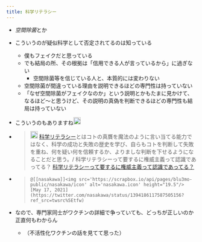 ```yaml
---
title: 科学リテラシー
---
```


* *空間除菌*とか

* こういうのが疑似科学として否定されてるのは知っている
  
  * 僕もフェイクだと思っている
  * でも結局の所、その根拠は「信用できる人が言っているから」に過ぎない
    * 空間除菌等を信じている人と、本質的には変わりない
  * 空間除菌が間違っている理由を説明できるほどの専門性は持っていない
  * 「なぜ空間除菌がフェイクなのか」という説明とかもたまに見かけて、なるほど〜と思うけど、その説明の真偽を判断できるほどの専門性も結局は持っていない
* こういうのもありますね<img src='https://scrapbox.io/api/pages/blu3mo-public/tkgshn/icon' alt='tkgshn.icon' height="19.5"/>

* 
   > 
   > <img src='https://scrapbox.io/api/pages/emoji/twitter/icon' alt='/emoji/twitter.icon' height="19.5"/> [科学リテラシー](%E7%A7%91%E5%AD%A6%E3%83%AA%E3%83%86%E3%83%A9%E3%82%B7%E3%83%BC.md)とはコトの真贋を魔法のように言い当てる能力ではなく、科学の成功と失敗の歴史を学び、自らもコトを判断して失敗を重ね、何を疑い何を信頼するか、よりましな判断を下せるようになることだと思う。/ 科学リテラシーって要するに権威主義って認識であってる？ [科学リテラシーって要するに権威主義って認識であってる？](https://anond.hatelabo.jp/20210516225443)

* 
   > 
   > ````
   > @[[nasakawa]]<img src='https://scrapbox.io/api/pages/blu3mo-public/nasakawa/icon' alt='nasakawa.icon' height="19.5"/> [May 17, 2021](https://twitter.com/nasakawa/status/1394186117587505156?ref_src=twsrc%5Etfw)
   > ````

* なので、専門家同士がワクチンの詳細で争っていても、どっちが正しいのか正直何もわからん
  
  * （不活性化ワクチンの話を見てて思った）
